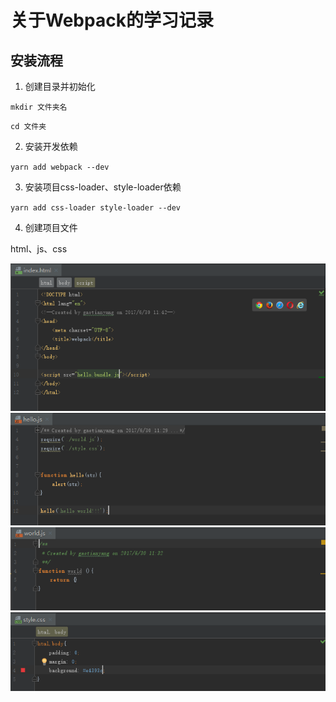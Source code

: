 # 关于Webpack的学习记录

## 安装流程
1. 创建目录并初始化

`mkdir 文件夹名`

`cd 文件夹`

2. 安装开发依赖

`yarn add webpack --dev`

3. 安装项目css-loader、style-loader依赖

`yarn add css-loader style-loader --dev`

4. 创建项目文件

html、js、css

![](/assets/webpack1.png)
![](/assets/webpack2.png)
![](/assets/webpack3.png)
![](/assets/webpack4.png)